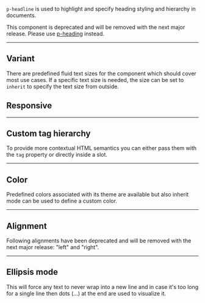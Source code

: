 <ComponentHeading name="Headline"></ComponentHeading>

`p-headline` is used to highlight and specify heading styling and hierarchy in documents.

<Notification heading="Deprecation hint" heading-tag="h2" state="error">
  This component is deprecated and will be removed with the next major release.
  Please use <a href="components/heading">p-heading</a> instead.
</Notification>

<TableOfContents></TableOfContents>

---

## Variant

There are predefined fluid text sizes for the component which should cover most use cases. If a specific text size is
needed, the size can be set to `inherit` to specify the text size from outside.

<Playground :markup="variant" :config="config"></Playground>

## Responsive

<Playground :markup="customVariantMarkup" :config="config">
  <PlaygroundSelect v-model="customVariant" :values="customVariants" name="customVariant"></PlaygroundSelect>
</Playground>

---

## Custom tag hierarchy

To provide more contextual HTML semantics you can either pass them with the `tag` property or directly inside a slot.

<Playground :markup="customTagHierarchy" :config="config"></Playground>

---

## Color

Predefined colors associated with its theme are available but also inherit mode can be used to define a custom color.

<Playground :markup="colorMarkup" :config="config">
  <PlaygroundSelect v-model="color" :values="colors" name="color"></PlaygroundSelect>
</Playground>

---

## Alignment

<Notification heading="Deprecation hint" heading-tag="h3" state="warning">
  Following alignments have been deprecated and will be removed with the next major release: "left" and "right".
</Notification>

<Playground :markup="alignMarkup" :config="config">
  <PlaygroundSelect v-model="align" :values="aligns" name="align"></PlaygroundSelect>
</Playground>

---

## Ellipsis mode

This will force any text to never wrap into a new line and in case it's too long for a single line then dots (…) at the
end are used to visualize it.

<Playground :markup="ellipsisMode" :config="config"></Playground>

<script lang="ts">
import Vue from 'vue';
import Component from 'vue-class-component';
import { HEADLINE_COLORS, HEADLINE_VARIANTS } from './headline-utils';
import { TYPOGRAPHY_ALIGNS, TYPOGRAPHY_ALIGNS_DEPRECATED } from '../../utils';

const sentence = 'The quick brown fox jumps over the lazy dog';

@Component
export default class Code extends Vue {
  config = { themeable: true };

  variant = HEADLINE_VARIANTS.map((item) => `<p-headline variant="${item}">${sentence}</p-headline>`).join('\n');

  customVariant = "{ base: 'small', l: 'medium' }";
  customVariants = ["{ base: 'small', l: 'medium' }", 'inherit'];
  get customVariantMarkup() {
    const style = this.customVariant === 'inherit' ? ' style="font-size: 3.75rem;"' : '';
    return `<p-headline variant="${this.customVariant}"${style}>${sentence}</p-headline>`;
  }

  customTagHierarchy =
`<p-headline variant="headline-1" tag="h3">${sentence}</p-headline>
<p-headline variant="headline-3" tag="h1">${sentence}</p-headline>
<p-headline variant="headline-1">
  <h3>${sentence}</h3>
</p-headline>
<p-headline variant="headline-3">
  <h1>${sentence}</h1>
</p-headline>`;

  color = 'default';
  colors = HEADLINE_COLORS;
  get colorMarkup() {
    const style = this.color === 'inherit' ? ' style="color: deeppink;"' : '';
    return `<p-headline variant="headline-3" color="${this.color}"${style}>${sentence}</p-headline>`
  }

  align = 'center';
  aligns = TYPOGRAPHY_ALIGNS.map(item => TYPOGRAPHY_ALIGNS_DEPRECATED.includes(item) ? item + ' (deprecated)' : item);
  get alignMarkup() {
    return `<p-headline variant="headline-3" align="${this.align}">${sentence}</p-headline>`;
  }

  ellipsisMode =
`<p-headline variant="headline-3" ellipsis="true">Lorem ipsum dolor sit amet, consetetur sadipscing elitr, sed diam nonumy eirmod tempor invidunt ut labore et dolore magna aliquyam erat, sed diam voluptua. At vero eos et accusam et justo duo dolores et ea rebum.</p-headline>`;
}
</script>
